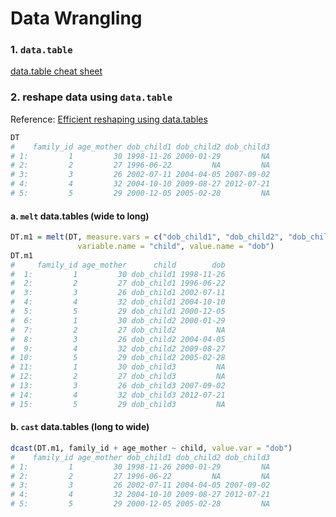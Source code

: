 # Data Wrangling

### 1. `data.table`

[data.table cheat sheet](https://s3.amazonaws.com/assets.datacamp.com/img/blog/data+table+cheat+sheet.pdf)

### 2. reshape data using `data.table`

Reference: [Efficient reshaping using data.tables](https://rawgit.com/wiki/Rdatatable/data.table/vignettes/datatable-reshape.html)

```r
DT
#    family_id age_mother dob_child1 dob_child2 dob_child3
# 1:         1         30 1998-11-26 2000-01-29         NA
# 2:         2         27 1996-06-22         NA         NA
# 3:         3         26 2002-07-11 2004-04-05 2007-09-02
# 4:         4         32 2004-10-10 2009-08-27 2012-07-21
# 5:         5         29 2000-12-05 2005-02-28         NA
```

#### a. `melt` data.tables (wide to long)

```r
DT.m1 = melt(DT, measure.vars = c("dob_child1", "dob_child2", "dob_child3"), 
               variable.name = "child", value.name = "dob")
DT.m1
#     family_id age_mother      child        dob
#  1:         1         30 dob_child1 1998-11-26
#  2:         2         27 dob_child1 1996-06-22
#  3:         3         26 dob_child1 2002-07-11
#  4:         4         32 dob_child1 2004-10-10
#  5:         5         29 dob_child1 2000-12-05
#  6:         1         30 dob_child2 2000-01-29
#  7:         2         27 dob_child2         NA
#  8:         3         26 dob_child2 2004-04-05
#  9:         4         32 dob_child2 2009-08-27
# 10:         5         29 dob_child2 2005-02-28
# 11:         1         30 dob_child3         NA
# 12:         2         27 dob_child3         NA
# 13:         3         26 dob_child3 2007-09-02
# 14:         4         32 dob_child3 2012-07-21
# 15:         5         29 dob_child3         NA
```

#### b. `cast` data.tables (long to wide)

```r
dcast(DT.m1, family_id + age_mother ~ child, value.var = "dob")
#    family_id age_mother dob_child1 dob_child2 dob_child3
# 1:         1         30 1998-11-26 2000-01-29         NA
# 2:         2         27 1996-06-22         NA         NA
# 3:         3         26 2002-07-11 2004-04-05 2007-09-02
# 4:         4         32 2004-10-10 2009-08-27 2012-07-21
# 5:         5         29 2000-12-05 2005-02-28         NA
```